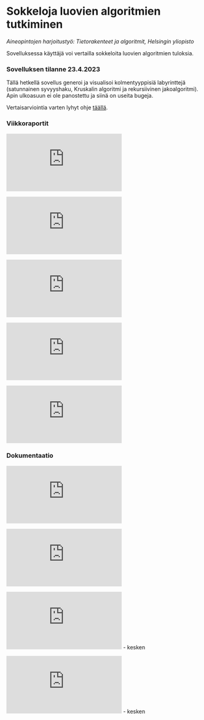 # Sokkeloja luovien algoritmien tutkiminen
_Aineopintojen harjoitustyö: Tietorakenteet ja algoritmit, Helsingin yliopisto_

Sovelluksessa käyttäjä voi vertailla sokkeloita luovien algoritmien tuloksia. 


### Sovelluksen tilanne 23.4.2023

Tällä hetkellä sovellus generoi ja visualisoi kolmentyyppisiä labyrinttejä (satunnainen syvyyshaku, Kruskalin algoritmi ja rekursiivinen jakoalgoritmi). Apin ulkoasuun ei ole panostettu ja siinä on useita bugeja. 

Vertaisarviointia varten lyhyt ohje [täällä](https://github.com/KatjaKvintus/maze_generation/blob/main/dokumentaatio/testausohjeita.md).


### Viikkoraportit

![Viikkoraportti 1](https://github.com/KatjaKvintus/maze_generation/blob/main/dokumentaatio/Viikkoraportti_1.md)

![Viikkoraportti 2](https://github.com/KatjaKvintus/maze_generation/blob/main/dokumentaatio/Viikkoraportti_2.md)

![Viikkoraportti 3](https://github.com/KatjaKvintus/maze_generation/blob/main/dokumentaatio/Viikkoraportti_3.md)

![Viikkoraportti 4](https://github.com/KatjaKvintus/maze_generation/blob/main/dokumentaatio/Viikkoraportti_4.md)

![Viikkoraportti 5](https://github.com/KatjaKvintus/maze_generation/blob/main/dokumentaatio/Viikkoraportti_5.md)


### Dokumentaatio

![Määrittelydokumentti](https://github.com/KatjaKvintus/maze_generation/blob/main/dokumentaatio/M%C3%A4%C3%A4rittelydokumentti.md)

![Tuntikirjanpito](https://github.com/KatjaKvintus/maze_generation/blob/main/dokumentaatio/tuntikirjanpito.md)

![Testausdokumentti](https://github.com/KatjaKvintus/maze_generation/blob/main/dokumentaatio/testausdokumentti.md) - kesken

![Toteutusdokumentti](https://github.com/KatjaKvintus/maze_generation/blob/main/dokumentaatio/toteutusdokumentti.md) - kesken

